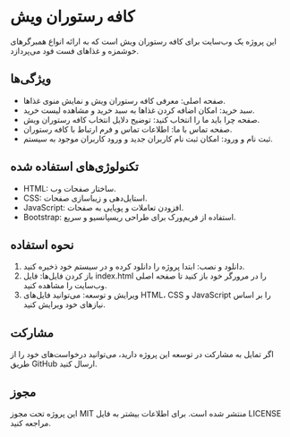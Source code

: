 # کافه رستوران ویش

این پروژه یک وب‌سایت برای کافه رستوران ویش است که به ارائه انواع همبرگرهای خوشمزه و غذاهای فست فود می‌پردازد.

## ویژگی‌ها

- صفحه اصلی: معرفی کافه رستوران ویش و نمایش منوی غذاها.
- سبد خرید: امکان اضافه کردن غذاها به سبد خرید و مشاهده لیست خرید.
- صفحه چرا باید ما را انتخاب کنید: توضیح دلایل انتخاب کافه رستوران ویش.
- صفحه تماس با ما: اطلاعات تماس و فرم ارتباط با کافه رستوران.
- ثبت نام و ورود: امکان ثبت نام کاربران جدید و ورود کاربران موجود به سیستم.

## تکنولوژی‌های استفاده شده

- HTML: ساختار صفحات وب.
- CSS: استایل‌دهی و زیباسازی صفحات.
- JavaScript: افزودن تعاملات و پویایی به صفحات.
- Bootstrap: استفاده از فریم‌ورک برای طراحی ریسپانسیو و سریع.

## نحوه استفاده

1. دانلود و نصب: ابتدا پروژه را دانلود کرده و در سیستم خود ذخیره کنید.
2. باز کردن فایل‌ها: فایل index.html را در مرورگر خود باز کنید تا صفحه اصلی وب‌سایت را مشاهده کنید.
3. ویرایش و توسعه: می‌توانید فایل‌های HTML، CSS و JavaScript را بر اساس نیازهای خود ویرایش کنید.

## مشارکت

اگر تمایل به مشارکت در توسعه این پروژه دارید، می‌توانید درخواست‌های خود را از طریق GitHub ارسال کنید.

## مجوز

این پروژه تحت مجوز MIT منتشر شده است. برای اطلاعات بیشتر به فایل LICENSE مراجعه کنید.
